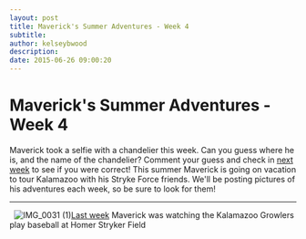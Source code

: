```yaml
---
layout: post
title: Maverick's Summer Adventures - Week 4
subtitle:
author: kelseybwood
description:
date: 2015-06-26 09:00:20
---
```


# Maverick's Summer Adventures - Week 4

Maverick took a selfie with a chandelier this week. Can you guess where he is, and the name of the chandelier? Comment your guess and check in [next week](/2015/07/03/mavericks-summer-adventures-week-5/) to see if you were correct! This summer Maverick is going on vacation to tour Kalamazoo with his Stryke Force friends. We'll be posting pictures of his adventures each week, so be sure to look for them!

* * *

  ![IMG_0031 \(1\)](/wp-content/uploads/2015/06/IMG_0031-1-300x225.jpg)[Last week](http://strykeforce.org/2015/06/19/mavericks-summer-adventures-week-3/) Maverick was watching the Kalamazoo Growlers play baseball at Homer Stryker Field
